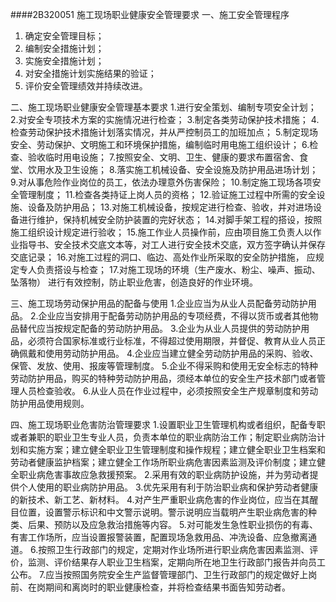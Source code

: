 ####2B320051	施工现场职业健康安全管理要求
一、施工安全管理程序
1. 确定安全管理目标；
2. 编制安全措施计划；
3. 实施安全措施计划；
4. 对安全措施计划实施结果的验证；
5. 评价安全管理绩效并持续改进。

二、施工现场职业健康安全管理基本要求
1.进行安全策划、编制专项安全计划；
2.对安全专项技术方案的实施情况进行检查；
3.制定各类劳动保护技术措施；
4.检查劳动保护技术措施计划落实情况，并从严控制员工的加班加点；
5.制定现场安全、劳动保护、文明施工和环境保护措施，编制临时用电施工组织设计；
6.检查、验收临时用电设施；
7.按照安全、文明、卫生、健康的要求布置宿舍、食堂、饮用水及卫生设施；
8.落实施工机械设备、安全设施及防护用品进场计划；
9.对从事危险作业岗位的员工，依法办理意外伤害保险；
10.制定施工现场各项安全管理制度；
11.检查各类持证上岗人员的资格；
12.验证施工过程中所需的安全设施、设备及防护用品；
13.对施工机械设备，按规定进行检查、验收，并对进场设备进行维护，保持机械安全防护装置的完好状态；
14.对脚手架工程的搭设，按照施工组织设计规定进行验收；
15.施工作业人员操作前，应由项目施工负责人以作业指导书、安全技术交底文本等，对工人进行安全技术交底，双方签字确认并保存交底记录；
16.对施工过程的洞口、临边、高处作业所采取的安全防护措施， 应规定专人负责搭设与检查；
17.对施工现场的环境（生产废水、粉尘、噪声、振动、坠落物） 进行有效控制，防止职业危害，创造良好的作业环境。

三、施工现场劳动保护用品的配备与使用
1.企业应当为从业人员配备劳动防护用品。
2.企业应当安排用于配备劳动防护用品的专项经费，不得以货币或者其他物品替代应当按规定配备的劳动防护用品。
3.企业为从业人员提供的劳动防护用品，必须符合国家标准或行业标准，不得超过使用期限，并督促、教育从业人员正确佩戴和使用劳动防护用品。
4.企业应当建立健全劳动防护用品的采购、验收、保管、发放、使用、报废等管理制度。
5.企业不得采购和使用无安全标志的特种劳动防护用品，购买的特种劳动防护用品，须经本单位的安全生产技术部门或者管理人员检查验收。
6.从业人员在作业过程中，必须按照安全生产规章制度和劳动防护用品使用规则。

四、施工现场职业危害防治管理要求
1.设置职业卫生管理机构或者组织，配备专职或者兼职的职业卫生专业人员，负责本单位的职业病防治工作；制定职业病防治计划和实施方案；建立健全职业卫生管理制度和操作规程；建立健全职业卫生档案和劳动者健康监护档案；建立健全工作场所职业病危害因素监测及评价制度；建立健全职业病危害事故应急救援预案。
2.采用有效的职业病防护设施，并为劳动者提供个人使用的职业病防护用品。
3.优先采用有利于防治职业病和保护劳动者健康的新技术、新工艺、新材料。
4.对产生严重职业病危害的作业岗位，应当在其醒目位置，设置警示标识和中文警示说明。警示说明应当载明产生职业病危害的种类、后果、预防以及应急救治措施等内容。
5.对可能发生急性职业损伤的有毒、有害工作场所，应当设置报警装置，配置现场急救用品、冲洗设备、应急撤离通道。
6.按照卫生行政部门的规定，定期对作业场所进行职业病危害因素监测、评价，监测、评价结果存人职业卫生档案，定期向所在地卫生行政部门报告并向员工公布。
7.应当按照国务院安全生产监督管理部门、卫生行政部门的规定做好上岗前、在岗期间和离岗时的职业健康检查，并将检查结果书面告知劳动者。